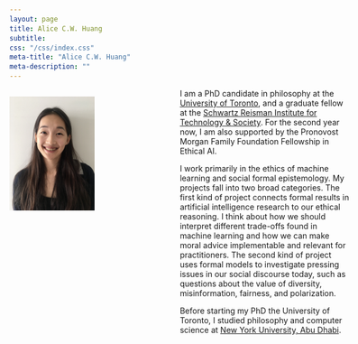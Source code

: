 ```yaml
---
layout: page
title: Alice C.W. Huang
subtitle:
css: "/css/index.css"
meta-title: "Alice C.W. Huang"
meta-description: ""
---
```

<!---
<div style="text-align: left;">
  <p><img src="/img/profile.jpg" width="60%" height="auto"></p>
</div>
-->

<div style="display: flex; justify-content: space-between; width: 120%;">
  <div style="flex: 1;">
    <p><img src="/img/profile.jpg" width="50%" height="auto"></p>
  </div>
  <div style="flex: 1;">
    I am a PhD candidate in philosophy at the <a href="https://philosophy.utoronto.ca">University of Toronto</a>, and a graduate fellow at the <a href="https://srinstitute.utoronto.ca">Schwartz Reisman Institute for Technology & Society</a>. For the second year now, I am also supported by the Pronovost Morgan Family Foundation Fellowship in Ethical AI.

I work primarily in the ethics of machine learning and social formal epistemology. My projects fall into two broad categories. The first kind of project connects formal results in artificial intelligence research to our ethical reasoning. I think about how we should interpret different trade-offs found in machine learning and how we can make moral advice implementable and relevant for practitioners. The second kind of project uses formal models to investigate pressing issues in our social discourse today, such as questions about the value of diversity, misinformation, fairness, and polarization.

Before starting my PhD the University of Toronto, I studied philosophy and computer science at <a href="https://nyuad.nyu.edu/en/">New York University, Abu Dhabi</a>.
  </div>
</div>


<!---
I am a PhD candidate in philosophy at the [University of Toronto](https://philosophy.utoronto.ca), and a graduate fellow at the [Schwartz Reisman Institute for Technology & Society](https://srinstitute.utoronto.ca). For the second year now, I am also supported by the Pronovost Morgan Family Foundation Fellowship in Ethical AI.

I work primarily in the ethics of machine learning and social formal epistemology. My projects fall into two broad categories. The first kind of project connects formal results in artificial intelligence research to our ethical reasoning. I think about how we should interpret different trade-offs found in machine learning and how we can make moral advice implementable and relevant for practitioners. The second kind of project uses formal models to investigate pressing issues in our social discourse today, such as questions about the value of diversity, misinformation, fairness, and polarization.

Before starting my PhD the University of Toronto, I studied philosophy and computer science at [New York University, Abu Dhabi](https://nyuad.nyu.edu/en/).
-->

&nbsp;
&nbsp;
&nbsp;
&nbsp;
&nbsp;
&nbsp;



